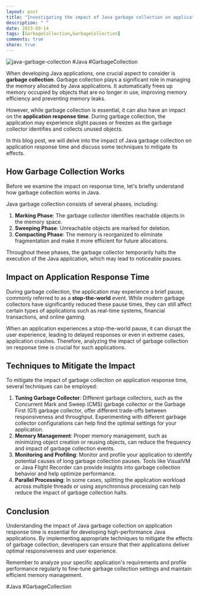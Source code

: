 ```yaml
---
layout: post
title: "Investigating the impact of Java garbage collection on application response time"
description: " "
date: 2023-09-14
tags: [GarbageCollection,GarbageCollection]
comments: true
share: true
---
```


![java-garbage-collection](https://example.com/images/java-gc.jpg) #Java #GarbageCollection

When developing Java applications, one crucial aspect to consider is **garbage collection**. Garbage collection plays a significant role in managing the memory allocated by Java applications. It automatically frees up memory occupied by objects that are no longer in use, improving memory efficiency and preventing memory leaks.

However, while garbage collection is essential, it can also have an impact on the **application response time**. During garbage collection, the application may experience slight pauses or freezes as the garbage collector identifies and collects unused objects.

In this blog post, we will delve into the impact of Java garbage collection on application response time and discuss some techniques to mitigate its effects.

## How Garbage Collection Works

Before we examine the impact on response time, let's briefly understand how garbage collection works in Java.

Java garbage collection consists of several phases, including:

1. **Marking Phase**: The garbage collector identifies reachable objects in the memory space.
2. **Sweeping Phase**: Unreachable objects are marked for deletion.
3. **Compacting Phase**: The memory is reorganized to eliminate fragmentation and make it more efficient for future allocations.

Throughout these phases, the garbage collector temporarily halts the execution of the Java application, which may lead to noticeable pauses.

## Impact on Application Response Time

During garbage collection, the application may experience a brief pause, commonly referred to as a **stop-the-world** event. While modern garbage collectors have significantly reduced these pause times, they can still affect certain types of applications such as real-time systems, financial transactions, and online gaming.

When an application experiences a stop-the-world pause, it can disrupt the user experience, leading to delayed responses or even in extreme cases, application crashes. Therefore, analyzing the impact of garbage collection on response time is crucial for such applications.

## Techniques to Mitigate the Impact

To mitigate the impact of garbage collection on application response time, several techniques can be employed:

1. **Tuning Garbage Collector**: Different garbage collectors, such as the Concurrent Mark and Sweep (CMS) garbage collector or the Garbage First (G1) garbage collector, offer different trade-offs between responsiveness and throughput. Experimenting with different garbage collector configurations can help find the optimal settings for your application.
2. **Memory Management**: Proper memory management, such as minimizing object creation or reusing objects, can reduce the frequency and impact of garbage collection events.
3. **Monitoring and Profiling**: Monitor and profile your application to identify potential causes of long garbage collection pauses. Tools like VisualVM or Java Flight Recorder can provide insights into garbage collection behavior and help optimize performance.
4. **Parallel Processing**: In some cases, splitting the application workload across multiple threads or using asynchronous processing can help reduce the impact of garbage collection halts.

## Conclusion

Understanding the impact of Java garbage collection on application response time is essential for developing high-performance Java applications. By implementing appropriate techniques to mitigate the effects of garbage collection, developers can ensure that their applications deliver optimal responsiveness and user experience.

Remember to analyze your specific application's requirements and profile performance regularly to fine-tune garbage collection settings and maintain efficient memory management.

#Java #GarbageCollection
